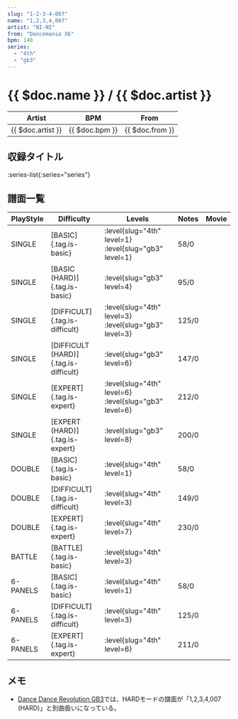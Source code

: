 ```yaml
---
slug: "1-2-3-4-007"
name: "1,2,3,4,007"
artist: "NI-NI"
from: "Dancemania X6"
bpm: 140
series:
  - "4th"
  - "gb3"
---
```


# {{ $doc.name }} / {{ $doc.artist }}

|Artist|BPM|From|
|------|---|----|
|{{ $doc.artist }}|{{ $doc.bpm }}|{{ $doc.from }}|

## 収録タイトル

:series-list{:series="series"}

## 譜面一覧

|PlayStyle|Difficulty|Levels|Notes|Movie|
|---------|----------|------|-----|-----|
|SINGLE|[BASIC]{.tag.is-basic}|<div class="field is-grouped is-grouped-multiline"> :level{slug="4th" level=1} :level{slug="gb3" level=1}</div>|58/0||
|SINGLE|[BASIC (HARD)]{.tag.is-basic}|<div class="field is-grouped is-grouped-multiline"> :level{slug="gb3" level=4}</div>|95/0||
|SINGLE|[DIFFICULT]{.tag.is-difficult}|<div class="field is-grouped is-grouped-multiline"> :level{slug="4th" level=3} :level{slug="gb3" level=3}</div>|125/0||
|SINGLE|[DIFFICULT (HARD)]{.tag.is-difficult}|<div class="field is-grouped is-grouped-multiline"> :level{slug="gb3" level=6}</div>|147/0||
|SINGLE|[EXPERT]{.tag.is-expert}|<div class="field is-grouped is-grouped-multiline"> :level{slug="4th" level=6} :level{slug="gb3" level=6}</div>|212/0||
|SINGLE|[EXPERT (HARD)]{.tag.is-expert}|<div class="field is-grouped is-grouped-multiline"> :level{slug="gb3" level=8}</div>|200/0||
|DOUBLE|[BASIC]{.tag.is-basic}|<div class="field is-grouped is-grouped-multiline"> :level{slug="4th" level=1}</div>|58/0||
|DOUBLE|[DIFFICULT]{.tag.is-difficult}|<div class="field is-grouped is-grouped-multiline"> :level{slug="4th" level=3}</div>|149/0||
|DOUBLE|[EXPERT]{.tag.is-expert}|<div class="field is-grouped is-grouped-multiline"> :level{slug="4th" level=7}</div>|230/0||
|BATTLE|[BATTLE]{.tag.is-basic}|<div class="field is-grouped is-grouped-multiline"> :level{slug="4th" level=3}</div>|||
|6-PANELS|[BASIC]{.tag.is-basic}|<div class="field is-grouped is-grouped-multiline"> :level{slug="4th" level=1}</div>|58/0||
|6-PANELS|[DIFFICULT]{.tag.is-difficult}|<div class="field is-grouped is-grouped-multiline"> :level{slug="4th" level=3}</div>|125/0||
|6-PANELS|[EXPERT]{.tag.is-expert}|<div class="field is-grouped is-grouped-multiline"> :level{slug="4th" level=6}</div>|211/0||

## メモ

- [Dance Dance Revolution GB3](/series/gb3)では、HARDモードの譜面が「1,2,3,4,007 (HARD)」と別曲扱いになっている。
